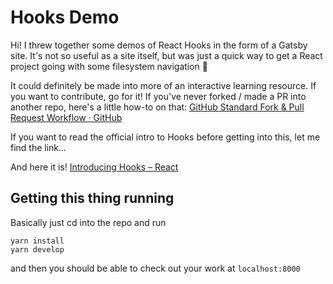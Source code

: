 # Hooks Demo

Hi! I threw together some demos of React Hooks in the form of a Gatsby site. It's not so useful as a site itself, but was just a quick way to get a React project going with some filesystem navigation 💅

It could definitely be made into more of an interactive learning resource. If you want to contribute, go for it! If you've never forked / made a PR into another repo, here's a little how-to on that: [GitHub Standard Fork & Pull Request Workflow · GitHub](https://gist.github.com/Chaser324/ce0505fbed06b947d962)

If you want to read the official intro to Hooks before getting into this, let me find the link...

And here it is! [Introducing Hooks – React](https://reactjs.org/docs/hooks-intro.html)

## Getting this thing running

Basically just cd into the repo and run

```
yarn install
yarn develop
```

and then you should be able to check out your work at `localhost:8000`
